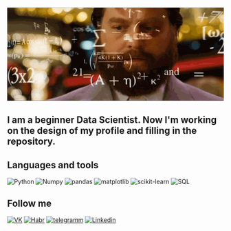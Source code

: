 <p align="center">
  <img src="https://github.com/SergioKramer/SergioKramer/blob/main/assets/datas_ez2C6sq.gif?raw=true" alt="Header"/>
</p>

## I am a beginner Data Scientist. Now I'm working on the design of my profile and filling in the repository.

## Languages and tools
![Python](https://img.shields.io/badge/-Python-C0C0C0?style=for-the-badge&logo=python)
![Numpy](https://img.shields.io/badge/-numpy-C0C0C0?style=for-the-badge&logo=numpy)
![pandas](https://img.shields.io/badge/-Pandas-C0C0C0?style=for-the-badge&logo=pandas)
![matplotlib](https://img.shields.io/badge/-matplotlib-C0C0C0?style=for-the-badge&logo=python)
![scikit-learn](https://img.shields.io/badge/-scikitlearn-C0C0C0?style=for-the-badge&logo=scikit-learn)
![SQL](https://img.shields.io/badge/-SQL-C0C0C0?style=for-the-badge&logo=mysql&logoColor=000000)

## Follow me
[![VK](https://img.shields.io/badge/-VK-C0C0C0?style=for-the-badge&logo=vk)](https://vk.com/kramer_sergei)
[![Habr](https://img.shields.io/badge/-Habr-C0C0C0?style=for-the-badge&logo=habr)](https://career.habr.com/sergiokramer)
[![telegramm](https://img.shields.io/badge/-telegram-C0C0C0?style=for-the-badge&logo=telegram)](https://tlgg.ru/Kramer_Sergei)
[![Linkedin](https://img.shields.io/badge/-linkedin-C0C0C0?style=for-the-badge&logo=linkedin)](https://www.linkedin.com/in/sergei-kramer-63935a219/)
